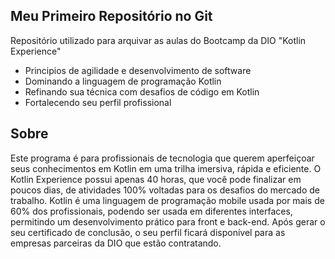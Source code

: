 ## Meu Primeiro Repositório no Git


Repositório utilizado para arquivar as aulas do Bootcamp da DIO "Kotlin Experience"

- Principios de agilidade e desenvolvimento de software
- Dominando a linguagem de programação Kotlin
- Refinando sua técnica com desafios de código em Kotlin
- Fortalecendo seu perfil profissional

## Sobre
Este programa é para profissionais de tecnologia que querem aperfeiçoar seus conhecimentos em Kotlin em uma trilha imersiva, rápida e eficiente. O Kotlin Experience possui apenas 40 horas, que você pode finalizar em poucos dias, de atividades 100% voltadas para os desafios do mercado de trabalho. Kotlin é uma linguagem de programação mobile usada por mais de 60% dos profissionais, podendo ser usada em diferentes interfaces, permitindo um desenvolvimento prático para front e back-end. Após gerar o seu certificado de conclusão, o seu perfil ficará disponível para as empresas parceiras da DIO que estão contratando.
